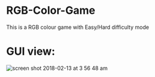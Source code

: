 # RGB-Color-Game 
This is a RGB colour game with Easy/Hard difficulty mode
# GUI view:
![screen shot 2018-02-13 at 3 56 48 am](https://user-images.githubusercontent.com/32425619/36148803-1fee9e64-1072-11e8-954c-ef07abd77a8d.png)
